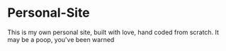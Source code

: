 # Personal-Site
This is my own personal site, built with love, hand coded from scratch. It may be a poop, you've been warned
